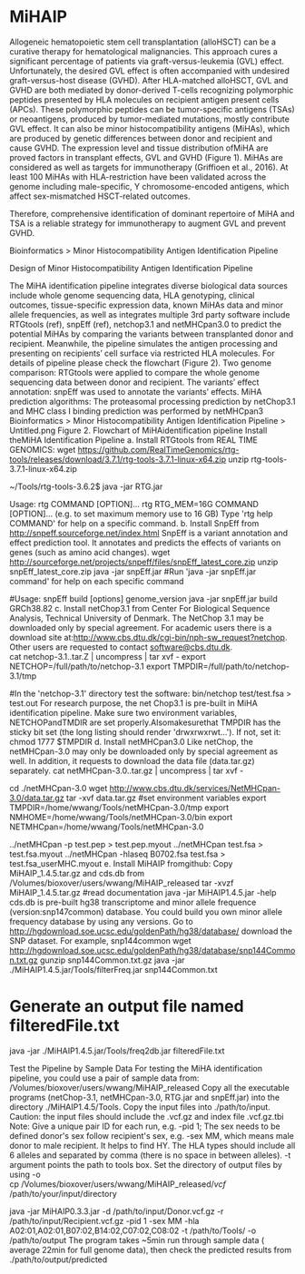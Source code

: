 # MiHAIP

Allogeneic hematopoietic stem cell transplantation (alloHSCT) can be a curative therapy for hematological malignancies. This approach cures a significant percentage of patients via graft-versus-leukemia (GVL) effect. Unfortunately, the desired GVL effect is often accompanied with undesired graft-versus-host disease (GVHD). After HLA-matched alloHSCT, GVL and GVHD are both mediated by donor-derived T-cells recognizing polymorphic peptides presented by HLA molecules on recipient antigen present cells (APCs). These polymorphic peptides can be tumor-specific antigens (TSAs) or neoantigens, produced by tumor-mediated mutations, mostly contribute GVL effect. It can also be minor histocompatibility antigens (MiHAs), which are produced by genetic differences between donor and recipient and cause GVHD. The expression level and tissue distribution ofMiHA are proved factors in transplant effects, GVL and GVHD (Figure 1).  MiHAs are considered as well as targets for immunotherapy (Griffioen et al., 2016). At least 100 MiHAs with HLA-restriction have been validated across the genome including male-specific, Y chromosome-encoded antigens, which affect sex-mismatched HSCT-related outcomes.

Therefore, comprehensive identification of dominant repertoire of MiHA and TSA is a reliable strategy for immunotherapy to augment GVL and prevent GVHD.

Bioinformatics > Minor Histocompatibility Antigen Identification Pipeline

Design of Minor Histocompatibility Antigen Identification Pipeline

The MiHA identification pipeline integrates diverse biological data sources include whole genome sequencing data, HLA genotyping, clinical outcomes,  tissue-specific expression data, known MiHAs data and minor allele frequencies, as well as integrates multiple 3rd party software include RTGtools (ref), snpEff (ref), netchop3.1 and netMHCpan3.0 to predict the potential MiHAs by comparing the variants between transplanted donor and recipient. Meanwhile, the pipeline simulates the antigen processing and presenting on recipients’ cell surface via restricted HLA molecules. For details of pipeline please check the flowchart (Figure 2).
Two genome comparison: RTGtools were applied to compare the whole genome sequencing data between donor and recipient.
The variants’ effect annotation: snpEff was used to annotate the variants’ effects. 
MiHA prediction algorithms: The proteasomal processing prediction by netChop3.1 and MHC class I binding prediction was performed by netMHCpan3
Bioinformatics > Minor Histocompatibility Antigen Identification Pipeline > Untitled.png
Figure 2. Flowchart of MiHAidentification pipeline
Install theMiHA Identification Pipeline
a. Install RTGtools from REAL TIME GENOMICS:
wget https://github.com/RealTimeGenomics/rtg-tools/releases/download/3.7.1/rtg-tools-3.7.1-linux-x64.zip
unzip rtg-tools-3.7.1-linux-x64.zip

~/Tools/rtg-tools-3.6.2$ java -jar RTG.jar 

Usage: rtg COMMAND [OPTION]...
rtg RTG_MEM=16G COMMAND [OPTION]...  (e.g. to set maximum memory use to 16 GB)
Type 'rtg help COMMAND' for help on a specific command.
b. Install SnpEff from http://snpeff.sourceforge.net/index.html  SnpEff is a variant annotation and effect prediction tool. It annotates and predicts the effects of variants on genes (such as amino acid changes).
wget http://sourceforge.net/projects/snpeff/files/snpEff_latest_core.zip
unzip snpEff_latest_core.zip
java -jar snpEff.jar
#Run 'java -jar snpEff.jar command' for help on each specific command

#Usage: snpEff build [options] genome_version
java -jar snpEff.jar build GRCh38.82
c. Install netChop3.1 from Center For Biological Sequence Analysis, Technical University of Denmark.
   The NetChop 3.1 may be downloaded only by special agreement.  For academic users there is a download site at:http://www.cbs.dtu.dk/cgi-bin/nph-sw_request?netchop. Other users are requested to contact   software@cbs.dtu.dk.   
cat netchop-3.1.<unix>.tar.Z | uncompress | tar xvf -
export NETCHOP=/full/path/to/netchop-3.1
export TMPDIR=/full/path/to/netchop-3.1/tmp


#In the 'netchop-3.1' directory test the software:
bin/netchop test/test.fsa > test.out
  For research purpose, the net Chop3.1 is pre-built in MiHA identification pipeline. Make sure two environment variables, NETCHOPandTMDIR are set properly.Alsomakesurethat TMPDIR has the sticky bit set (the long listing should render 'drwxrwxrwt...'). If not, set it:
chmod 1777 $TMPDIR
d. Install netMHCpan3.0
Like netChop, the netMHCpan-3.0 may only be downloaded only by special agreement as well. In addition, it requests to download the data file (data.tar.gz) separately. 
cat netMHCpan-3.0.<unix>.tar.gz | uncompress | tar xvf -

cd ./netMHCpan-3.0
wget http://www.cbs.dtu.dk/services/NetMHCpan-3.0/data.tar.gz
tar -xvf data.tar.gz
#set environment variables
export TMPDIR=/home/wwang/Tools/netMHCpan-3.0/tmp
export NMHOME=/home/wwang/Tools/netMHCpan-3.0/bin
export NETMHCpan=/home/wwang/Tools/netMHCpan-3.0

../netMHCpan -p test.pep > test.pep.myout
../netMHCpan test.fsa > test.fsa.myout
../netMHCpan -hlaseq B0702.fsa test.fsa > test.fsa_userMHC.myout
e. Install MiHAIP fromgithub:
Copy MiHAIP_1.4.5.tar.gz and cds.db from /Volumes/bioxover/users/wwang/MiHAIP_released
tar -xvzf MiHAIP_1.4.5.tar.gz
#read documentation
java -jar MiHAIP1.4.5.jar -help
cds.db is pre-built hg38 transcriptome and minor allele frequence (version:snp147common) database.
You could build you own minor allele frequency database by using any versions. 
Go to http://hgdownload.soe.ucsc.edu/goldenPath/hg38/database/ download the SNP dataset. For example, snp144common
wget http://hgdownload.soe.ucsc.edu/goldenPath/hg38/database/snp144Common.txt.gz
gunzip snp144Common.txt.gz
java -jar ./MiHAIP1.4.5.jar/Tools/filterFreq.jar snp144Common.txt
# Generate an output file named filteredFile.txt
java -jar ./MiHAIP1.4.5.jar/Tools/freq2db.jar filteredFile.txt

Test the Pipeline by Sample Data
For testing the MiHA identification pipeline, you could use a pair of sample data from: /Volumes/bioxover/users/wwang/MiHAIP_released
Copy all the executable programs (netChop-3.1, netMHCpan-3.0, RTG.jar and snpEff.jar) into the directory ./MiHAIP1.4.5/Tools.
Copy the input files into ./path/to/input. Caution: the input files should include the .vcf.gz and index file .vcf.gz.tbi
Note: 
Give a unique pair ID for each run, e.g. -pid 1; 
The sex needs to be defined donor's sex follow recipient's sex, e.g. -sex MM, which means male donor to male recipient. It helps to find HY. 
The HLA types should include all 6 alleles and separated by comma (there is no space in between alleles).
-t argument points the path to tools box.
Set the directory of output files by using -o   
cp /Volumes/bioxover/users/wwang/MiHAIP_released/*vcf* /path/to/your/input/directory

java -jar MiHAIP0.3.3.jar -d /path/to/input/Donor.vcf.gz -r /path/to/input/Recipient.vcf.gz -pid 1 -sex MM -hla A02:01,A02:01,B07:02,B14:02,C07:02,C08:02 -t /path/to/Tools/ -o /path/to/output
The program takes ~5min run through sample data ( average 22min for full genome data), then check the predicted results from ./path/to/output/predicted 
